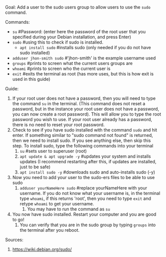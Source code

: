 Goal:
Add a user to the sudo users group to allow users to use the `sudo` command.


Commands:
* `su` #Password: (enter here the password of the root user that you specified during your Debian installation, and press Enter)
* `sudo` #using this to check if sudo is installed.
  * `apt install sudo`  #installs sudo (only needed if you do not have sudo installed)
* `adduser jhon-smith sudo` #'jhon-smith' is the example username used
* `groups` #prints to screen what the current users groups are
* `whoami` #prints to screen who the current user is
* `exit` #exits the terminal as root (has more uses, but this is how exit is used in this guide)



Guide:
1. If your root user does not have a password, then you will need to type the command `su` in the terminal. (This command does not reset a password, but in the instance your root user does not have a password, you can now create a root password).  This will allow you to type the root password you wish to use.  If your root user already has a password, there is no need to reset your root password.
2. Check to see if you have sudo installed with the command `sudo` and hit enter.  If something similar to "sudo command not found" is returned, then we need to install sudo.  If you see anything else, then skip this step. To install sudo, type the following commands into your terminal
    1. `su` #sets user to superuser (root)
    2. `apt update & apt upgrade -y` #updates your system and installs updates (I recommend restarting after this, if updates are installed, just to be safe)
    3. `apt install sudo -y` #downloads sudo and auto-installs sudo (-y)
3. Now you need to add your user to the sudo-ers files to be able to use sudo
    1. `adduser yourNameHere sudo` #replace yourNameHere with your username. If you do not know what your username is, in the terminal type `whoami`, if this returns 'root', then you need to type `exit` and retype `whoami` to get your username.
        1. You may have to run the command as `su`
4. You now have sudo installed.  Restart your computer and you are good to go!
    1. You can verify that you are in the sudo group by typing `groups` into the terminal after you reboot.




Sources:
1. https://wiki.debian.org/sudo/
